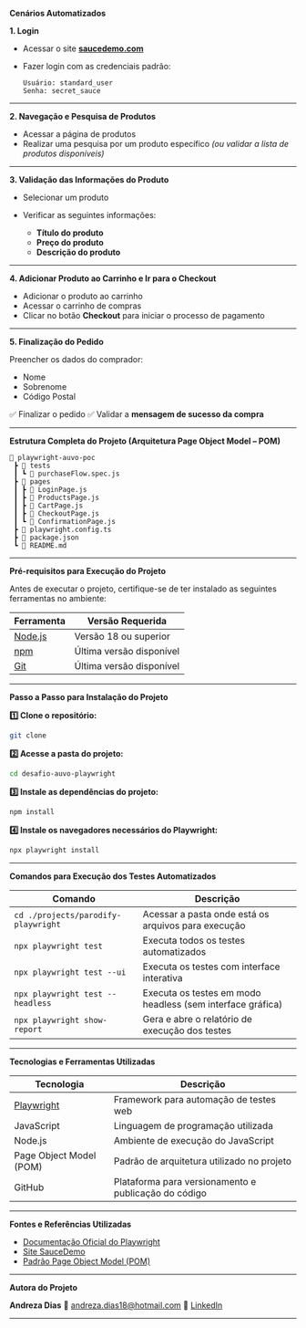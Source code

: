 **Cenários Automatizados**

**1. Login**

* Acessar o site [**saucedemo.com**](https://www.saucedemo.com/)
* Fazer login com as credenciais padrão:

  ```
  Usuário: standard_user
  Senha: secret_sauce
  ```

---

**2. Navegação e Pesquisa de Produtos**

* Acessar a página de produtos
* Realizar uma pesquisa por um produto específico *(ou validar a lista de produtos disponíveis)*

---

**3. Validação das Informações do Produto**

* Selecionar um produto
* Verificar as seguintes informações:

  *  **Título do produto**
  *  **Preço do produto**
  *  **Descrição do produto**

---

**4. Adicionar Produto ao Carrinho e Ir para o Checkout**

* Adicionar o produto ao carrinho
*  Acessar o carrinho de compras
* Clicar no botão **Checkout** para iniciar o processo de pagamento

---

**5. Finalização do Pedido**

Preencher os dados do comprador:

* Nome
* Sobrenome
* Código Postal

✅ Finalizar o pedido
✅ Validar a **mensagem de sucesso da compra**

---

**Estrutura Completa do Projeto (Arquitetura Page Object Model – POM)**

```
📂 playwright-auvo-poc
 ┣ 📂 tests
 ┃ ┗ 📜 purchaseFlow.spec.js
 ┣ 📂 pages
 ┃ ┣ 📜 LoginPage.js
 ┃ ┣ 📜 ProductsPage.js
 ┃ ┣ 📜 CartPage.js
 ┃ ┣ 📜 CheckoutPage.js
 ┃ ┗ 📜 ConfirmationPage.js
 ┣ 📜 playwright.config.ts
 ┣ 📜 package.json
 ┗ 📜 README.md
```

---

**Pré-requisitos para Execução do Projeto**

Antes de executar o projeto, certifique-se de ter instalado as seguintes ferramentas no ambiente:

| Ferramenta                     | Versão Requerida         |
| ------------------------------ | ------------------------ |
| [Node.js](https://nodejs.org/) | Versão 18 ou superior    |
| [npm](https://www.npmjs.com/)  | Última versão disponível |
| [Git](https://git-scm.com/)    | Última versão disponível |

---

**Passo a Passo para Instalação do Projeto**

**1️⃣ Clone o repositório:**

```bash
git clone
```

**2️⃣ Acesse a pasta do projeto:**

```bash
cd desafio-auvo-playwright
```

**3️⃣ Instale as dependências do projeto:**

```bash
npm install
```

**4️⃣ Instale os navegadores necessários do Playwright:**

```bash
npx playwright install
```

---

**Comandos para Execução dos Testes Automatizados**

| Comando                          | Descrição                                                  |
| -------------------------------- | ---------------------------------------------------------- |
| `cd ./projects/parodify-playwright`| Acessar a pasta onde está os arquivos para execução        |
| `npx playwright test`            | Executa todos os testes automatizados                      |
| `npx playwright test --ui`       | Executa os testes com interface interativa                 |
| `npx playwright test --headless` | Executa os testes em modo headless (sem interface gráfica) |
| `npx playwright show-report`     | Gera e abre o relatório de execução dos testes             |

---


**Tecnologias e Ferramentas Utilizadas**

| Tecnologia                            | Descrição                                            |
| ------------------------------------- | ---------------------------------------------------- |
| [Playwright](https://playwright.dev/) | Framework para automação de testes web               |
| JavaScript                            | Linguagem de programação utilizada                   |
| Node.js                               | Ambiente de execução do JavaScript                   |
| Page Object Model (POM)               | Padrão de arquitetura utilizado no projeto           |
| GitHub                                | Plataforma para versionamento e publicação do código |

---

**Fontes e Referências Utilizadas**

* [Documentação Oficial do Playwright](https://playwright.dev/docs/intro)
* [Site SauceDemo](https://www.saucedemo.com/)
* [Padrão Page Object Model (POM)](https://martinfowler.com/bliki/PageObject.html)

---

**Autora do Projeto**

**Andreza Dias**
📧 andreza.dias18@hotmail.com
🔗 [LinkedIn](https://www.linkedin.com/in/andreza-dias-3186a3146/)

---

